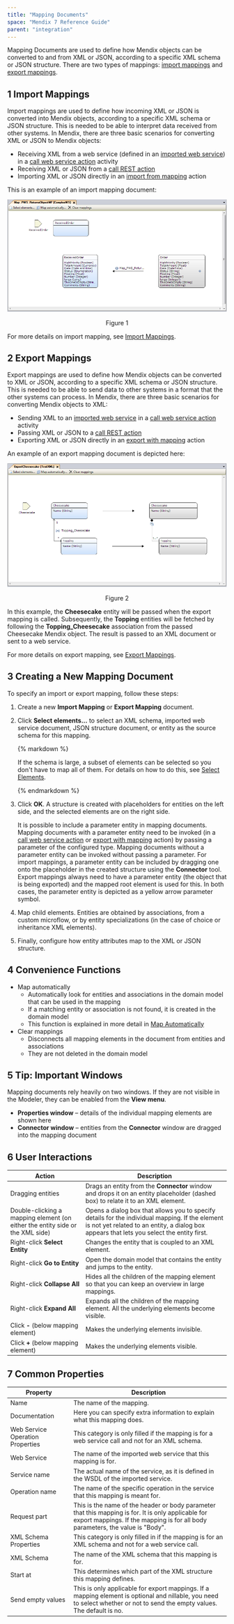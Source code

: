 ```yaml
---
title: "Mapping Documents"
space: "Mendix 7 Reference Guide"
parent: "integration"
---
```


Mapping Documents are used to define how Mendix objects can be converted to and from XML or JSON, according to a specific XML schema or JSON structure. There are two types of mappings: [import mappings](import-mappings) and [export mappings](export-mappings).

## 1 Import Mappings

Import mappings are used to define how incoming XML or JSON is converted into Mendix objects, according to a specific XML schema or JSON structure. This is needed to be able to interpret data received from other systems. In Mendix, there are three basic scenarios for converting XML or JSON to Mendix objects:

* Receiving XML from a web service (defined in an [imported web service](consumed-web-service)) in a [call web service action](call-web-service-action) activity
* Receiving XML or JSON from a [call REST action](call-rest-action)
* Importing XML or JSON directly in an [import from mapping](import-mapping-action) action

This is an example of an import mapping document:

![](attachments/16713725/16843933.png)

<p align="center">
    Figure 1
</p>

For more details on import mapping, see [Import Mappings](import-mappings).

## 2 Export Mappings

Export mappings are used to define how Mendix objects can be converted to XML or JSON, according to a specific XML schema or JSON structure. This is needed to be able to send data to other systems in a format that the other systems can process. In Mendix, there are three basic scenarios for converting Mendix objects to XML:

* Sending XML to an [imported web service](consumed-web-service) in a [call web service action](call-web-service-action) activity
* Passing XML or JSON to a [call REST action](call-rest-action)
* Exporting XML or JSON directly in an [export with mapping](export-mapping-action) action

An example of an export mapping document is depicted here:

![](attachments/16713726/16843940.png)

<p align="center">
    Figure 2
</p>  

In this example, the **Cheesecake** entity will be passed when the export mapping is called. Subsequently, the **Topping** entities will be fetched by following the **Topping_Cheesecake** association from the passed Cheesecake Mendix object. The result is passed to an XML document or sent to a web service.

For more details on export mapping, see [Export Mappings](export-mappings).

## 3 Creating a New Mapping Document

To specify an import or export mapping, follow these steps:

1. Create a new **Import Mapping** or **Export Mapping** document.
2. Click **Select elements...** to select an XML schema, imported web service document, JSON structure document, or entity as the source schema for this mapping.

    <div class="alert alert-info">{% markdown %}

    If the schema is large, a subset of elements can be selected so you don't have to map all of them. For details on how to do this, see [Select Elements](select--elements).

    {% endmarkdown %}</div>
3. Click **OK**. A structure is created with placeholders for entities on the left side, and the selected elements are on the right side.

    It is possible to include a parameter entity in mapping documents. Mapping documents with a parameter entity need to be invoked (in a [call web service action](call-web-service-action) or [export with mapping](export-mapping-action) action) by passing a parameter of the configured type. Mapping documents without a parameter entity can be invoked without passing a parameter. For import mappings, a parameter entity can be included by dragging one onto the placeholder in the created structure using the **Connector** tool. Export mappings always need to have a parameter entity (the object that is being exported) and the mapped root element is used for this. In both cases, the parameter entity is depicted as a yellow arrow parameter symbol.

4. Map child elements. Entities are obtained by associations, from a custom microflow, or by entity specializations (in the case of choice or inheritance XML elements).

5. Finally, configure how entity attributes map to the XML or JSON structure.

## 4 Convenience Functions

* Map automatically
    * Automatically look for entities and associations in the domain model that can be used in the mapping
    * If a matching entity or association is not found, it is created in the domain model
    * This function is explained in more detail in [Map Automatically](map-automatically)
* Clear mappings
    * Disconnects all mapping elements in the document from entities and associations
    * They are not deleted in the domain model

## 5 Tip: Important Windows

Mapping documents rely heavily on two windows. If they are not visible in the Modeler, they can be enabled from the **View menu**.

* **Properties window** – details of the individual mapping elements are shown here
* **Connector window** – entities from the **Connector** window are dragged into the mapping document

## 6 User Interactions

| Action | Description |
| --- | --- |
| Dragging entities | Drags an entity from the **Connector** window and drops it on an entity placeholder (dashed box) to relate it to an XML element. |
| Double-clicking a mapping element (on either the entity side or the XML side) | Opens a dialog box that allows you to specify details for the individual mapping. If the element is not yet related to an entity, a dialog box appears that lets you select the entity first.
| Right-click **Select Entity** | Changes the entity that is coupled to an XML element.
| Right-click **Go to Entity** | Open the domain model that contains the entity and jumps to the entity.
| Right-click **Collapse All** | Hides all the children of the mapping element so that you can keep an overview in large mappings.
| Right-click **Expand All** | Expands all the children of the mapping element. All the underlying elements become visible.
| Click **-** (below mapping element) | Makes the underlying elements invisible.
| Click **+** (below mapping element) | Makes the underlying elements visible.

## 7 Common Properties

| Property | Description |
| --- | --- |
| Name | The name of the mapping. |
| Documentation | Here you can specify extra information to explain what this mapping does. |
| Web Service Operation Properties | This category is only filled if the mapping is for a web service call and not for an XML schema. |
| Web Service | The name of the imported web service that this mapping is for. |
| Service name | The actual name of the service, as it is defined in the WSDL of the imported service. |
| Operation name | The name of the specific operation in the service that this mapping is meant for. |
| Request part | This is the name of the header or body parameter that this mapping is for. It is only applicable for export mappings. If the mapping is for all body parameters, the value is "Body". |
| XML Schema Properties | This category is only filled in if the mapping is for an XML schema and not for a web service call. |
| XML Schema | The name of the XML schema that this mapping is for. |
| Start at | This determines which part of the XML structure this mapping defines. |
| Send empty values | This is only applicable for export mappings. If a mapping element is optional and nillable, you need to select whether or not to send the empty values. The default is no. |
